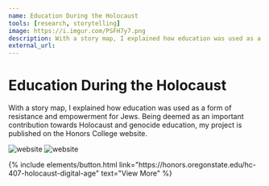 ```yaml
---
name: Education During the Holocaust
tools: [research, storytelling]
image: https://i.imgur.com/PSFH7y7.png
description: With a story map, I explained how education was used as a form of resistance and empowerment for Jews. Being deemed as an important contribution towards Holocaust and genocide education, my project is published on the Honors College website.
external_url: 
---
```

# Education During the Holocaust

With a story map, I explained how education was used as a form of resistance and empowerment for Jews. Being deemed as an important contribution towards Holocaust and genocide education, my project is published on the Honors College website.

![website](https://i.imgur.com/l5WEprj.png)
![website](https://i.imgur.com/6xpBIWo.png)

<p class="text-center">
{% include elements/button.html link="https://honors.oregonstate.edu/hc-407-holocaust-digital-age" text="View More" %}
</p>
